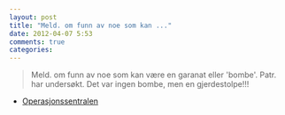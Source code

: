 ```yaml
---
layout: post
title: "Meld. om funn av noe som kan ..."
date: 2012-04-07 5:53
comments: true
categories: 
---
```

> Meld. om funn av noe som kan være en garanat eller 'bombe'. Patr. har undersøkt. Det var ingen bombe, men en gjerdestolpe!!! 
- [Operasjonssentralen](https://twitter.com/oslopolitiops/status/188610441570824192)
